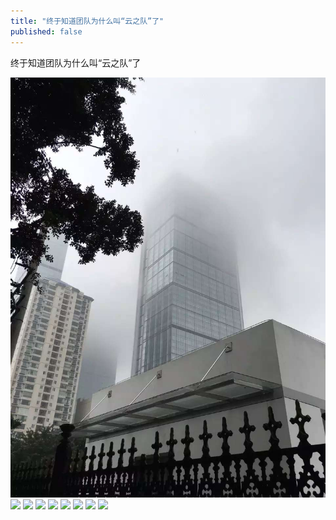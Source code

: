 ```yaml
---
title: "终于知道团队为什么叫“云之队”了"
published: false
---
```

终于知道团队为什么叫“云之队”了

![](./1.jpg)
![](./2.jpg)
![](./3.jpg)
![](./4.jpg)
![](./5.jpg)
![](./6.jpg)
![](./7.jpg)
![](./8.jpg)
![](./9.jpg)
